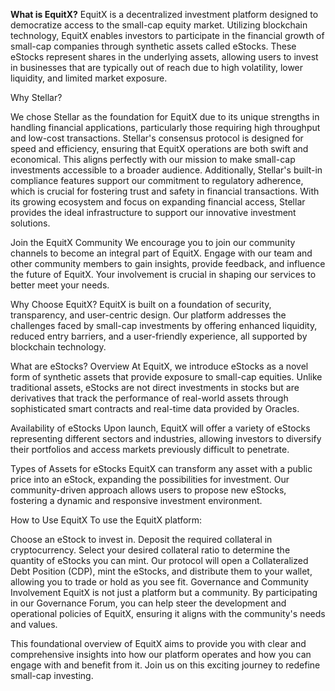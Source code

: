 **What is EquitX?**
EquitX is a decentralized investment platform designed to democratize access to the small-cap equity market. Utilizing blockchain technology, EquitX enables investors to participate in the financial growth of small-cap companies through synthetic assets called eStocks. These eStocks represent shares in the underlying assets, allowing users to invest in businesses that are typically out of reach due to high volatility, lower liquidity, and limited market exposure.

Why Stellar?

We chose Stellar as the foundation for EquitX due to its unique strengths in handling financial applications, particularly those requiring high throughput and low-cost transactions. Stellar's consensus protocol is designed for speed and efficiency, ensuring that EquitX operations are both swift and economical. This aligns perfectly with our mission to make small-cap investments accessible to a broader audience. Additionally, Stellar's built-in compliance features support our commitment to regulatory adherence, which is crucial for fostering trust and safety in financial transactions. With its growing ecosystem and focus on expanding financial access, Stellar provides the ideal infrastructure to support our innovative investment solutions.

Join the EquitX Community
We encourage you to join our community channels to become an integral part of EquitX. Engage with our team and other community members to gain insights, provide feedback, and influence the future of EquitX. Your involvement is crucial in shaping our services to better meet your needs.

Why Choose EquitX?
EquitX is built on a foundation of security, transparency, and user-centric design. Our platform addresses the challenges faced by small-cap investments by offering enhanced liquidity, reduced entry barriers, and a user-friendly experience, all supported by blockchain technology.

What are eStocks?
Overview
At EquitX, we introduce eStocks as a novel form of synthetic assets that provide exposure to small-cap equities. Unlike traditional assets, eStocks are not direct investments in stocks but are derivatives that track the performance of real-world assets through sophisticated smart contracts and real-time data provided by Oracles.

Availability of eStocks
Upon launch, EquitX will offer a variety of eStocks representing different sectors and industries, allowing investors to diversify their portfolios and access markets previously difficult to penetrate.

Types of Assets for eStocks
EquitX can transform any asset with a public price into an eStock, expanding the possibilities for investment. Our community-driven approach allows users to propose new eStocks, fostering a dynamic and responsive investment environment.

How to Use EquitX
To use the EquitX platform:

Choose an eStock to invest in.
Deposit the required collateral in cryptocurrency.
Select your desired collateral ratio to determine the quantity of eStocks you can mint.
Our protocol will open a Collateralized Debt Position (CDP), mint the eStocks, and distribute them to your wallet, allowing you to trade or hold as you see fit.
Governance and Community Involvement
EquitX is not just a platform but a community. By participating in our Governance Forum, you can help steer the development and operational policies of EquitX, ensuring it aligns with the community's needs and values.

This foundational overview of EquitX aims to provide you with clear and comprehensive insights into how our platform operates and how you can engage with and benefit from it. Join us on this exciting journey to redefine small-cap investing.





